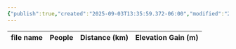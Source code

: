 ```yaml
---
{"publish":true,"created":"2025-09-03T13:35:59.372-06:00","modified":"2025-09-03T14:47:41.367-06:00","published":"2025-09-03T14:47:41.367-06:00","tags":["route"],"cssclasses":"","elevation":null,"region":null,"location":"49.1086583, -113.9880035","DWYT":"Worthwhile","Kane":null,"completed":false}
---
```



| file name | People | Distance (km) | Elevation Gain (m) |
| --------- | ------ | ------------- | ------------------ |